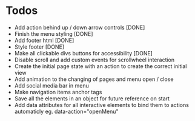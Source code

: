# Todos
  - Add action behind up / down arrow controls [DONE]
  - Finish the menu styling [DONE]
  - Add footer html [DONE]
  - Style footer [DONE]
  - Make all clickable divs buttons for accessibility [DONE]
  - Disable scroll and add custom events for scrollwheel interaction
  - Create the initial page state with an action to create the correct initial view
  - Add animation to the changing of pages and menu open / close
  - Add social media bar in menu
  - Make navigation items anchor tags 
  - Save all the elements in an object for future reference on start
  - Add data attributes for all interactive elements to bind them to actions automaticly eg. data-action="openMenu" 